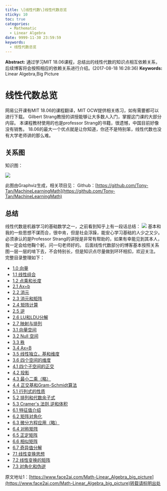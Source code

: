```yaml
---
title: \[线性代数\]线性代数总览
sticky: 10
toc: true
categories:
  - Mathematic
  - Linear Algebra
date: 9999-11-30 23:59:59
keywords:
  - 线性代数总览
---
```

**Abstract:** 通过学习MIT 18.06课程，总结出的线性代数的知识点相互依赖关系，后续博客将会按照相应的依赖关系进行介绍。(2017-08-18 16:28:36)
**Keywords:** Linear Algebra,Big Picture
<!--more-->



# 线性代数总览
网易公开课有MIT 18.06的课程翻译，MIT OCW提供相关练习，如有需要都可以进行下载。
Gilbert Strang教授的讲授能够让大多数人入门，掌握这门课的大部分内容。
本课程教材使用的也是professor Strang的书籍，很遗憾，中国目前好像没有销售。
18.06的最大一个优点就是让你知道，你还不是特别笨，线性代数也没有大学老师讲的那么难。

## 关系图
知识图：

![](https://raw.githubusercontent.com/Tony-Tan/MachineLearningMath/master/LinearAlgebra.png)

此图由Graphviz生成，相关项目见：
Github：[https://github.com/Tony-Tan/MachineLearningMath](https://github.com/Tony-Tan/MachineLearningMath)

## 总结
线性代数是机器学习的基础数学之一，之前看到知乎上有一段话总结：
![](https://tony4ai-1251394096.cos.ap-hongkong.myqcloud.com/blog_images/Math-Linear_Algebra_big_picture/zhihu.png)
基本和我的一些思想不谋而合，很中肯，但是社会浮躁，能安心学习基础的人少之又少。
必须承认的是Professor Strang的讲授是非常有帮助的，如果有幸能见到其本人，我一定会给他鞠个躬，问一句老师好的。
后面线性代数部分的博客基本按照关系图一层一层的啃下去，不会特别长，但是知识点尽量做到环环相扣，欢迎关注。
完整目录整理如下：
- [1.0 向量](http://www.face2ai.com/Math-Linear-Algebra-Chapter-1-0/)
- [1.1 线性组合](http://www.face2ai.com/Math-Linear-Algebra-Chapter-1-1/)
- [1.2 点乘和长度](http://www.face2ai.com/Math-Linear-Algebra-Chapter-1-2/)
- [2.1 Ax=b](http://www.face2ai.com/Math-Linear-Algebra-Chapter-2-1/)
- [2.2 消元](http://www.face2ai.com/Math-Linear-Algebra-Chapter-2-2/)
- [2.3 消元和矩阵](http://www.face2ai.com/Math-Linear-Algebra-Chapter-2-3/)
- [2.4 矩阵计算](http://www.face2ai.com/Math-Linear-Algebra-Chapter-2-4/)
- [2.5 逆](http://www.face2ai.com/Math-Linear-Algebra-Chapter-2-5/)
- [2.6 LU和LDU分解](http://www.face2ai.com/Math-Linear-Algebra-Chapter-2-6/)
- [2.7 映射与排列](http://www.face2ai.com/Math-Linear-Algebra-Chapter-2-7/)
- [3.1 向量空间](http://www.face2ai.com/Math-Linear-Algebra-Chapter-3-1/)
- [3.2 Null 空间](http://www.face2ai.com/Math-Linear-Algebra-Chapter-3-2/)
- [3.3 秩](http://www.face2ai.com/Math-Linear-Algebra-Chapter-3-3/)
- [3.4 Ax=B](http://www.face2ai.com/Math-Linear-Algebra-Chapter-3-4/)
- [3.5 线性独立，基和维度](http://www.face2ai.com/Math-Linear-Algebra-Chapter-3-5/)
- [3.6 四个空间的维度](http://www.face2ai.com/Math-Linear-Algebra-Chapter-3-6/)
- [4.1 四个子空间的正交](http://www.face2ai.com/Math-Linear-Algebra-Chapter-4-1/)
- [4.2 投影](http://www.face2ai.com/Math-Linear-Algebra-Chapter-4-2/)
- [4.3 最小二乘（略）](http://www.face2ai.com/Math-Linear-Algebra-Chapter-4-3/)
- [4.4 正交基和Gram-Schmidt算法](http://www.face2ai.com/Math-Linear-Algebra-Chapter-4-4/)
- [5.1 行列式的性质](http://www.face2ai.com/Math-Linear-Algebra-Chapter-5-1/)
- [5.2 排列和代数余子式](http://www.face2ai.com/Math-Linear-Algebra-Chapter-5-2/)
- [5.3 Cramer's 法则,逆和体积](http://www.face2ai.com/Math-Linear-Algebra-Chapter-5-3/)
- [6.1 特征值介绍](http://www.face2ai.com/Math-Linear-Algebra-Chapter-6-1/)
- [6.2 矩阵对角化](http://www.face2ai.com/Math-Linear-Algebra-Chapter-6-2/)
- [6.3 微分方程应用（略）](http://www.face2ai.com/Math-Linear-Algebra-Chapter-6-3/)
- [6.4 对称矩阵](http://www.face2ai.com/Math-Linear-Algebra-Chapter-6-4/)
- [6.5 正定矩阵](http://www.face2ai.com/Math-Linear-Algebra-Chapter-6-5/)
- [6.6 相似矩阵](http://www.face2ai.com/Math-Linear-Algebra-Chapter-6-6/)
- [6.7 奇异值分解](http://www.face2ai.com/Math-Linear-Algebra-Chapter-6-7/)
- [7.1 线性变换思想](http://www.face2ai.com/Math-Linear-Algebra-Chapter-7-1/)
- [7.2 线性变换的矩阵](http://www.face2ai.com/Math-Linear-Algebra-Chapter-7-2/)
- [7.3 对角化和伪逆](http://www.face2ai.com/Math-Linear-Algebra-Chapter-7-3/)





原文地址1：[https://www.face2ai.com/Math-Linear_Algebra_big_picture](https://www.face2ai.com/Math-Linear_Algebra_big_picture)转载请标明出处
